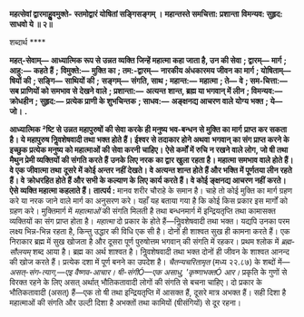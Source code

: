 **महत्सेवां द्वारमाहुॢवमुक्ते-** **स्तमोद्वारं योषितां सङ्गिसङ्गम् ।** **महान्तस्ते समचित्ता: प्रशान्ता** **विमन्यव: सुहृद: साधवो ये ॥ २॥** 

शब्दार्थ **** 

**महत्-सेवाम्—** **आध्यात्मिक रूप से उन्नत व्यक्ति जिन्हें महात्मा कहा जाता है, उन की सेवा** **; द्वारम्—** **मार्ग** **; आहु:—** **कहते हैं** **;** **विमुक्ते:—** **मुक्ति का** **; तम:-द्वारम्—** **नारकीय अंधकारमय जीवन का मार्ग** **; योषिताम्—** **षियों की** **; सङ्गि—** **साथियों की** **;** **सङ्गम्—** **संगति, साथ** **; महान्त:—** **महात्मा** **; ते—** **वे** **; सम-चित्ता:—** **सब प्राणियों को समभाव से देखने वाले** **; प्रशान्ता:—** **अत्यन्त** **शान्त, ब्रह्म या भगवान् में लीन** **; विमन्यव:—** **क्रोधहीन** **; सुहृद:—** **प्रत्येक प्राणी के शुभचिन्तक** **; साधव:—** **अङ्क्षनद्य आचरण वाले** **योग्य भक्त** **; ये—** **जो।** **.** 

**आध्यात्मिक ²ष्टि से उन्नत महापुरुषों की सेवा करके ही मनुष्य भव-बन्धन से मुक्ति का मार्ग** **प्राप्त कर सकता है। ये महापुरुष निॢवशेषवादी तथा भक्त होते हैं। ईश्वर से तदाकार होने अथवा** **भगवान् का संग प्राप्त करने के इच्छुक प्रत्येक मनुष्य को महात्माओं की सेवा करनी चाहिए।** **ऐसे कर्मों में रुचि न रखने वाले लोग, जो षी तथा मैथुन प्रेमी व्यक्तियों की संगति करते हैं** **उनके लिए नरक का द्वार खुला रहता है। महात्मा समभाव वाले होते हैं। वे एक जीवात्मा तथा** **दूसरे में कोई अन्तर नहीं देखते। वे अत्यन्त शान्त होते हैं और भक्ति में पूर्णतया लीन रहते हैं। वे** **क्रोधरहित होते हैं और सभी के कल्याण के लिए कार्य करते हैं। वे कोई ङ्क्षनद्य आचरण नहीं** **करते। ऐसे व्यक्ति महात्मा कहलाते हैं।** **तात्पर्य :** मानव शरीर चौराहे के समान है। चाहे तो कोई मुक्ति का मार्ग ग्रहण करे या नरक जाने वाले मार्ग का अनुसरण करे। यहाँ यह बताया गया है कि कोई किस प्रकार इस मार्गों को ग्रहण करे। मुक्तिमार्ग में *महात्माओं* की संगति मिलती है तथा बन्धनमार्ग में इन्द्रियतृप्ति तथा कामासक्त व्यक्तियों का संग प्राप्त होता है। *महात्मा* दो प्रकार के होते हैं—निॢवशेषवादी तथा भक्त। यद्यपि उनका परम लक्ष्य भिन्न-भिन्न रहता है, किन्तु उद्धार की विधि एक सी है। दोनों ही शाश्वत सुख ही कामना करते हैं। एक निराकार ब्रह्म में सुख खोजता है और दूसरा पूर्ण पुरुषोत्तम भगवान् की संगति में रहकर। प्रथम श्लोक में *ब्रह्म-सौलयम्* शब्द आया है। ब्रह्म का अर्थ शाश्वत है। निॢवशेषवादी तथा भक्त दोनों ही जीवन के शाश्वत आनन्द की खोज करते हैं। प्रत्येक दशा में पूर्ण बनने का उपदेश है। *चैतन्यचरितामृत*  (मध्य २२.८७) के शब्दों में— *असत्-संग-त्याग,—एइ वैष्णव-आचार।* *षी-संगीÓ—एक असाधु, 'कृष्णाभक्तÓ आर।* प्रकृति के गुणों से विरक्त रहने के लिए असत् अर्थात् भौतिकतावादी लोगों की संगति से बचना चाहिए। दो प्रकार के भौतिकतावादी (असत्) हैं—एक तो षी तथा इन्द्रियतृप्ति में आसक्त हैं, दूसरे मात्र अभक्त हैं। सही दिशा है महात्माओं की संगति और उल्टी दिशा है अभक्तों तथा कामियों (षीसंगियों) से दूर रहना।  